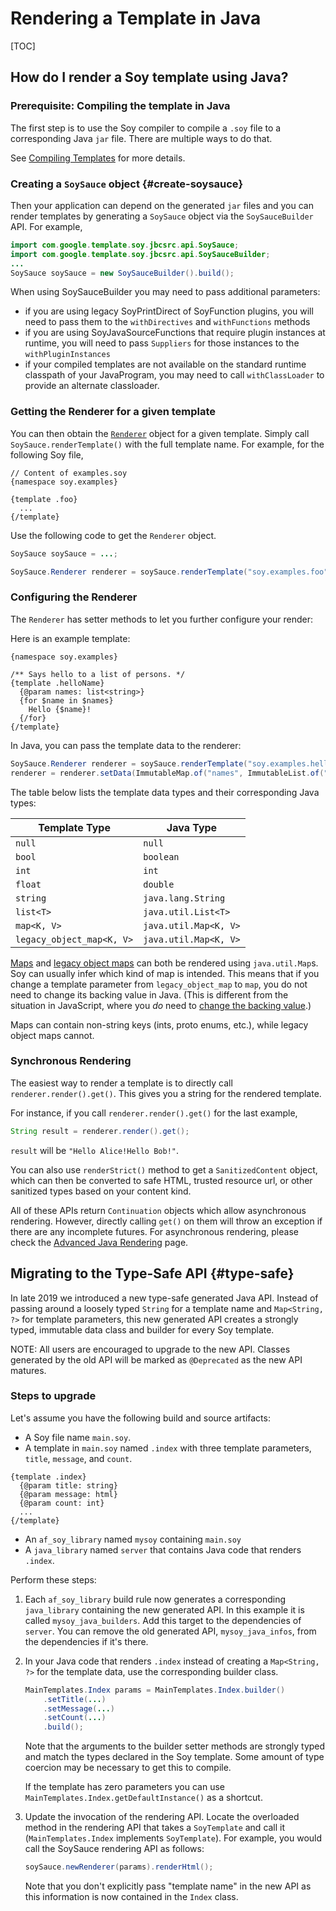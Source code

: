 # Rendering a Template in Java

[TOC]

## How do I render a Soy template using Java?

### Prerequisite: Compiling the template in Java

The first step is to use the Soy compiler to compile a `.soy` file to a
corresponding Java `jar` file. There are multiple ways to do that.


See [Compiling Templates](dir.md) for more details.

### Creating a `SoySauce` object {#create-soysauce}

Then your application can depend on the generated `jar` files and you can render
templates by generating a `SoySauce` object via the `SoySauceBuilder` API. For
example,

```java
import com.google.template.soy.jbcsrc.api.SoySauce;
import com.google.template.soy.jbcsrc.api.SoySauceBuilder;
...
SoySauce soySauce = new SoySauceBuilder().build();
```

When using SoySauceBuilder you may need to pass additional parameters:

*   if you are using legacy SoyPrintDirect of SoyFunction plugins, you will need
    to pass them to the `withDirectives` and `withFunctions` methods
*   if you are using SoyJavaSourceFunctions that require plugin instances at
    runtime, you will need to pass `Suppliers` for those instances to the
    `withPluginInstances`
*   if your compiled templates are not available on the standard runtime
    classpath of your JavaProgram, you may need to call `withClassLoader` to
    provide an alternate classloader.

### Getting the Renderer for a given template

You can then obtain the [`Renderer`][renderer-source-link] object for a given
template. Simply call `SoySauce.renderTemplate()` with the full template name.
For example, for the following Soy file,

```soy
// Content of examples.soy
{namespace soy.examples}

{template .foo}
  ...
{/template}
```

Use the following code to get the `Renderer` object.

```java
SoySauce soySauce = ...;

SoySauce.Renderer renderer = soySauce.renderTemplate("soy.examples.foo");
```

### Configuring the Renderer

The `Renderer` has setter methods to let you further configure your render:


Here is an example template:

```soy
{namespace soy.examples}

/** Says hello to a list of persons. */
{template .helloName}
  {@param names: list<string>}
  {for $name in $names}
    Hello {$name}!
  {/for}
{/template}
```

In Java, you can pass the template data to the renderer:

```java
SoySauce.Renderer renderer = soySauce.renderTemplate("soy.examples.helloName");
renderer = renderer.setData(ImmutableMap.of("names", ImmutableList.of("Alice", "Bob")));
```

The table below lists the template data types and their corresponding Java
types:

Template Type             | Java Type
------------------------- | ---------------------
`null`                    | `null`
`bool`                    | `boolean`
`int`                     | `int`
`float`                   | `double`
`string`                  | `java.lang.String`
`list<T>`                 | `java.util.List<T>`
`map<K, V>`               | `java.util.Map<K, V>`
`legacy_object_map<K, V>` | `java.util.Map<K, V>`

[Maps](../reference/types#map) and
[legacy object maps](../reference/types#legacy_object_map) can both be rendered
using `java.util.Map`s. Soy can usually infer which kind of map is intended.
This means that if you change a template parameter from `legacy_object_map` to
`map`, you do not need to change its backing value in Java. (This is different
from the situation in JavaScript, where you *do* need to
[change the backing value](js#template-data).)

Maps can contain non-string keys (ints, proto enums, etc.), while legacy object
maps cannot.


### Synchronous Rendering

The easiest way to render a template is to directly call
`renderer.render().get()`. This gives you a string for the rendered template.

For instance, if you call `renderer.render().get()` for the last example,

```java
String result = renderer.render().get();
```

`result` will be `"Hello Alice!Hello Bob!"`.

You can also use `renderStrict()` method to get a `SanitizedContent` object,
which can then be converted to safe HTML, trusted resource url, or other
sanitized types based on your content kind.

All of these APIs return `Continuation` objects which allow asynchronous
rendering. However, directly calling `get()` on them will throw an exception if
there are any incomplete futures. For asynchronous rendering, please check the
[Advanced Java Rendering](adv-java.md) page.

[renderer-source-link]: https://github.com/google/closure-templates/blob/master/java/src/com/google/template/soy/jbcsrc/api/SoySauce.java#L43

## Migrating to the Type-Safe API {#type-safe}

In late 2019 we introduced a new type-safe generated Java API. Instead of
passing around a loosely typed `String` for a template name and `Map<String, ?>`
for template parameters, this new generated API creates a strongly typed,
immutable data class and builder for every Soy template.

NOTE: All users are encouraged to upgrade to the new API. Classes generated by
the old API will be marked as `@Deprecated` as the new API matures.

### Steps to upgrade

Let's assume you have the following build and source artifacts:

*   A Soy file name `main.soy`.
*   A template in `main.soy` named `.index` with three template parameters,
    `title`, `message`, and `count`.

```soy
{template .index}
  {@param title: string}
  {@param message: html}
  {@param count: int}
  ...
{/template}
```

*   An `af_soy_library` named `mysoy` containing `main.soy`
*   A `java_library` named `server` that contains Java code that renders
    `.index`.

Perform these steps:

1.  Each `af_soy_library` build rule now generates a corresponding
    `java_library` containing the new generated API. In this example it is
    called `mysoy_java_builders`. Add this target to the dependencies of
    `server`. You can remove the old generated API, `mysoy_java_infos`, from the
    dependencies if it's there.

1.  In your Java code that renders `.index` instead of creating a `Map<String,
    ?>` for the template data, use the corresponding builder class.

    ```java
    MainTemplates.Index params = MainTemplates.Index.builder()
        .setTitle(...)
        .setMessage(...)
        .setCount(...)
        .build();
    ```

    Note that the arguments to the builder setter methods are strongly typed and
    match the types declared in the Soy template. Some amount of type coercion
    may be necessary to get this to compile.

    If the template has zero parameters you can use
    `MainTemplates.Index.getDefaultInstance()` as a shortcut.

1.  Update the invocation of the rendering API. Locate the overloaded method in
    the rendering API that takes a `SoyTemplate` and call it
    (`MainTemplates.Index` implements `SoyTemplate`). For example, you would
    call the SoySauce rendering API as follows:

    ```java
    soySauce.newRenderer(params).renderHtml();
    ```

    Note that you don't explicitly pass "template name" in the new API as this
    information is now contained in the `Index` class.

